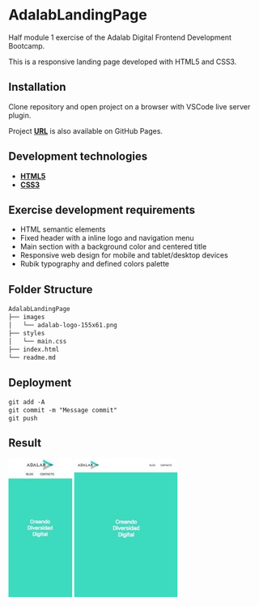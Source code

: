 # **AdalabLandingPage**

Half module 1 exercise of the Adalab Digital Frontend Development Bootcamp.

This is a responsive landing page developed with HTML5 and CSS3.

## **Installation**

Clone repository and open project on a browser with VSCode live server plugin.

Project **[URL](https://anaguerraabaroa.github.io/AdalabLandingPage/)** is also available on GitHub Pages.

## **Development technologies**

- [**HTML5**](https://html.spec.whatwg.org/)
- [**CSS3**](https://www.w3.org/Style/CSS/)

## **Exercise development requirements**

- HTML semantic elements
- Fixed header with a inline logo and navigation menu
- Main section with a background color and centered title
- Responsive web design for mobile and tablet/desktop devices
- Rubik typography and defined colors palette

## **Folder Structure**

```
AdalabLandingPage
├── images
│   └── adalab-logo-155x61.png
├── styles
│   └── main.css
├── index.html
└── readme.md
```

## **Deployment**

```
git add -A
git commit -m "Message commit"
git push
```

## **Result**

![Mobile version](./images/landing_mobile.jpg) ![Tablet version](./images/landing_tablet.jpg)
